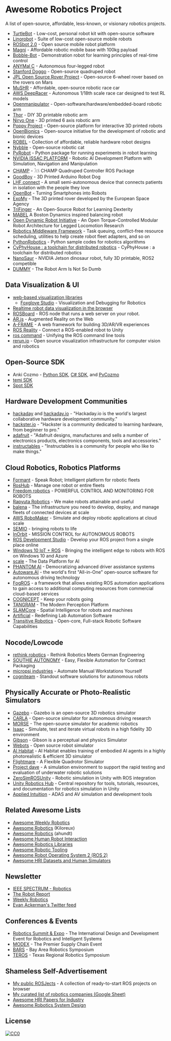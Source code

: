 # Awesome Robotics Project

A list of open-source, affordable, less-known, or visionary robotics projects.

- [TurtleBot](https://www.turtlebot.com/) - Low-cost, personal robot kit with open-source software
- [Linorobot](https://linorobot.org/) - Suite of low-cost open-source mobile robots
- [ROSbot 2.0](https://husarion.com/) - Open source mobile robot platform
- [Magni](https://ubiquityrobotics.com/) - Affordable robotic mobile base with 100kg payload
- [Bobble-Bot](https://hackaday.io/project/164992-bobble-bot) - Demonstration robot for learning principles of real-time control
- [ANYMal C](https://www.anybotics.com/) - Autonomous four-legged robot
- [Stanford Doggo](https://github.com/Nate711/StanfordDoggoProject) - Open-source quadruped robot
- [JPL Open Source Rover Project](https://github.com/nasa-jpl/open-source-rover) - Open-source 6-wheel rover based on the rovers on Mars
- [MuSHR](https://mushr.io/) - Affordable, open-source robotic race car
- [AWS DeepRacer](https://aws.amazon.com/deepracer/) - Autonomous 1/18th scale race car designed to test RL models
- [Openmanipulator](http://emanual.robotis.com/docs/en/platform/openmanipulator_x/overview/) - Open-software/hardware/embedded-board robotic arm
- [Thor](https://hackaday.io/project/12989-thor) - DIY 3D printable robotic arm
- [Niryo One](https://niryo.com/) - 3D printed 6 axis robotic arm
- [Poppy Project](https://www.poppy-project.org/en/) - Open-source platform for interactive 3D printed robots
- [OpenΒionics](https://openbionics.org/) - Open-source initiative for the development of robotic and bionic devices
- [ROBEL](https://sites.google.com/view/roboticsbenchmarks/) - Collection of affordable, reliable hardware robot designs
- [Nybble](https://www.petoi.com/) - Open-source robotic cat
- [PyRobot](https://www.pyrobot.org/) - Python package for running experiments in robot learning
- [NVIDIA ISSAC PLATFORM](https://www.nvidia.com/en-us/deep-learning-ai/industries/robotics/) - Robotic AI Development Platform with Simulation, Navigation and Manipulation
- [CHAMP](https://github.com/chvmp/champ) - 𓃡 CHAMP Quadruped Controller ROS Package
- [GoodBoy](https://www.instructables.com/id/GoodBoy-3D-Printed-Arduino-Robot-Dog/) - 3D Printed Arduino Robot Dog
- [LHF connect](https://en.lhfconnect.net/) - A small semi-autonomous device that connects patients in isolation with the people they love
- [OpenBot](https://www.openbot.org/) - Turning Smartphones into Robots
- [ExoMy](https://esa-prl.github.io/ExoMy/) - The 3D printed rover developed by the European Space Agency
- [TriFinger](https://sites.google.com/view/trifinger) - An Open-Source Robot for Learning Dexterity
- [MABEL](https://hackaday.io/project/174129-mabel-a-boston-dynamics-inspired-balancing-robot) A Boston Dynamics inspired balancing robot
- [Open Dynamic Robot Initiative](https://open-dynamic-robot-initiative.github.io/) - An Open Torque-Controlled Modular Robot Architecture for Legged Locomotion Research
- [Robotics Middleware Framework](https://github.com/osrf/rmf_demos) - Task queuing, conflict-free resource scheduling, utilities to help create robot fleet adapters, and so on
- [PythonRobotics](https://atsushisakai.github.io/PythonRobotics/) - Python sample codes for robotics algorithms
- [CyPhyHouse : a toolchain for distributed robotics](https://cyphyhouse.github.io/) - CyPhyHouse : a toolchain for distributed robotics
- [NanoSaur](https://nanosaur.ai/) - NVIDIA Jetson dinosaur robot, fully 3D printable, ROS2 competible
- [DUMMY](https://hackaday.com/2022/02/21/dummy-the-robot-arm-is-not-so-dumb/) - The Robot Arm Is Not So Dumb

## Data Visualization & UI

- [web-based visualization libraries](https://github.com/cruise-automation/webviz)
    - [Foxglove Studio](https://foxglove.dev/) - Visualization and Debugging for Robotics
- [Realtime robot data visualization in the browser](https://github.com/rapyuta-robotics/zethus/)
- [ROSBoard](https://github.com/MerdanBay/rosboard) - ROS node that runs a web server on your robot.
- [AR.js](https://ar-js-org.github.io/AR.js-Docs/) - Augmented Reality on the Web
- [A-FRAME](https://aframe.io/) - A web framework for building 3D/AR/VR experiences
- [ROS Reality](https://github.com/h2r/ros_reality) - Connect a ROS-enabled robot to Unity
- [ros command](https://github.com/MetroRobots/ros_command) - Unifying the ROS command line tools
- [rerun.io]([https://transitiverobotics.com/](https://www.rerun.io)) - Open source visualization infrastructure for computer vision and robotics

## Open-Source SDK

- Anki Cozmo - [Python SDK](https://github.com/anki/cozmo-python-sdk), [C# SDK](https://github.com/anki/cozmo-csharp-sdk), and [PyCozmo](https://github.com/zayfod/pycozmo)
- [temi SDK](https://github.com/robotemi/sdk)
- [Spot SDK](https://github.com/boston-dynamics/spot-sdk)

## Hardware Development Communities

- [hackaday](https://hackaday.com/) and [hackaday.io](https://hackaday.io/) - "Hackaday.io is the world's largest collaborative hardware development community."
- [hackster.io](https://www.hackster.io/) - "Hackster is a community dedicated to learning hardware, from beginner to pro."
- [adafruit](https://www.adafruit.com/) - "Adafruit designs, manufactures and sells a number of electronics products, electronics components, tools and accessories."
- [instructables](https://www.instructables.com/) - "Instructables is a community for people who like to make things."

## Cloud Robotics, Robotics Platforms

- [Formant](https://formant.io/) - Speak Robot; Intelligent platform for robotic fleets
- [RosHub](https://roshub.io/) - Manage one robot or entire fleets
- [Freedom robotics](https://www.freedomrobotics.ai/) - POWERFUL CONTROL AND MONITORING FOR ROBOTS
- [Rapyuta Robotics](https://www.rapyuta-robotics.com/) - We make robots attainable and useful
- [balena](https://www.balena.io/) - The infrastructure you need to develop, deploy, and manage fleets of connected devices at scale
- [AWS RoboMaker](https://aws.amazon.com/robomaker/) - Simulate and deploy robotic applications at cloud scale
- [SEMIO](https://semio.ai/) - bringing robots to life
- [InOrbit](https://www.inorbit.ai/) - MISSION CONTROL for AUTONOMOUS ROBOTS
- [ROS Development Studio](https://www.theconstructsim.com/rds-ros-development-studio/) - Develop your ROS project from a single place online
- [Windows 10 IoT + ROS](https://microsoft.github.io/Win-RoS-Landing-Page/#) - Bringing the intelligent edge to robots with ROS on Windows 10 and Azure
- [scale](https://scale.com/) - The Data Platform for AI
- [PHANTOM AI](https://phantom.ai/) - Democratizing advanced driver assistance systems
- [Autoware.AI](https://www.autoware.ai/) - the world's first "All-in-One" open-source software for autonomous driving technology
- [FogROS](https://github.com/BerkeleyAutomation/FogROS) - a framework that allows existing ROS automation applications to gain access to additional computing resources from commercial cloud-based services
- [COGNICEPT](https://cognicept.systems/) - Keep your robots going
- [TANGRAM](https://www.tangramvision.com/) - The Modern Perception Platform
- [SLAMCore](https://www.slamcore.com/) - Spatial Intelligence for robots and machines
- [Artificial](https://www.artificial.com/) - Redefining Lab Automation Software
- [Transitive Robotics](https://transitiverobotics.com/) - Open-core, Full-stack Robotic Software Capabilities

## Nocode/Lowcode

- [rethink robotics](https://www.rethinkrobotics.com/) - Rethink Robotics Meets German Engineering
- [SOUTHIE AUTONOMY](https://www.southie.ai/) - Easy, Flexible Automation for Contract Packaging
- [micropsi industries](https://www.micropsi-industries.com/mirai-product) - Automate Manual Workstations Yourself
- [cogniteam](https://www.cogniteam.com/) - Standout software solutions for autonomous robots

## Physically Accurate or Photo-Realistic Simulators

- [Gazebo](http://gazebosim.org/) - Gazebo is an open-source 3D robotics simulator
- [CARLA](http://carla.org/) - Open-source simulator for autonomous driving research
- [MORSE](http://morse-simulator.github.io/) - The open-source simulator for academic robotics
- [Isaac](https://developer.nvidia.com/isaac-sim) - Simulate, test and iterate virtual robots in a high fidelity 3D environment
- [Gibson](http://gibsonenv.stanford.edu/) - Gibson is a perceptual and physics Simulator
- [Webots](http://www.cyberbotics.com/) - Open source robot simulator
- [AI Habitat](https://aihabitat.org/) - AI Habitat enables training of embodied AI agents in a highly photorealistic & efficient 3D simulator
- [Flightmare](https://uzh-rpg.github.io/flightmare/) - A Flexible Quadrotor Simulator
- [Project dave](https://github.com/Field-Robotics-Lab/dave/wiki) - A simulation environment to support the rapid testing and evaluation of underwater robotic solutions
- [ZeroSimROSUnity](https://github.com/fsstudio-team/ZeroSimROSUnity) - Robotic simulation in Unity with ROS integration
- [Unity Robotics Hub](https://github.com/Unity-Technologies/Unity-Robotics-Hub) - Central repository for tools, tutorials, resources, and documentation for robotics simulation in Unity
- [Applied Intuition](https://www.appliedintuition.com/) - ADAS and AV simulation and development tools

## Related Awesome Lists

- [Awesome Weekly Robotics](https://github.com/msadowski/awesome-weekly-robotics)
- [Awesome Robotics](https://github.com/Kiloreux/awesome-robotics) (Kiloreux)
- [Awesome Robotics](https://github.com/ahundt/awesome-robotics) (ahundt)
- [Awesome Human Robot Interaction](https://github.com/Po-Jen/awesome-human-robot-interaction)
- [Awesome Robotics Libraries](https://github.com/jslee02/awesome-robotics-libraries)
- [Awesome Robotic Tooling](https://github.com/Ly0n/awesome-robotic-tooling)
- [Awesome Robot Operating System 2 (ROS 2)](https://github.com/fkromer/awesome-ros2)
- [Awesome HRI Datasets and Human Simulators](https://github.com/mjyc/awesome-hri-datasets)

## Newsletter

- [IEEE SPECTRUM - Robotics](https://spectrum.ieee.org/robotics)
- [The Robot Report](https://www.therobotreport.com/)
- [Weekly Robotics](https://weeklyrobotics.com/)
- [Evan Ackerman's Twitter feed](https://twitter.com/BotJunkie)

## Conferences & Events

- [Robotics Summit & Expo](https://www.roboticssummit.com/) - The International Design and Development Event for Robotics and Intelligent Systems
- [MODEX](https://www.modexshow.com/) - The Premier Supply Chain Event
- [BARS](https://bars-2021.github.io/) - Bay Area Robotics Symposium
- [TEROS](https://teros-texas.github.io/) - Texas Regional Robotics Symposium

## Shameless Self-Advertisement

- [My public ROSJects](https://app.theconstructsim.com/#/Profile/mjyc) -  A collection of ready-to-start ROS projects on browser
- [My curated list of robotics companies (Google Sheet)](https://docs.google.com/spreadsheets/d/1zVgnnMvwBxupf5MWd91i8h0Vfh4hqqu34DqP9_JYEek/edit#gid=0)
- [Awesome HRI Papers for Industry](https://github.com/mjyc/awesome-robotics-system-design)
- [Awesome Robotics System Design](https://github.com/mjyc/awesome-robotics-system-design)

## License

[![CC0](https://licensebuttons.net/p/zero/1.0/88x31.png)](http://creativecommons.org/publicdomain/zero/1.0/)
